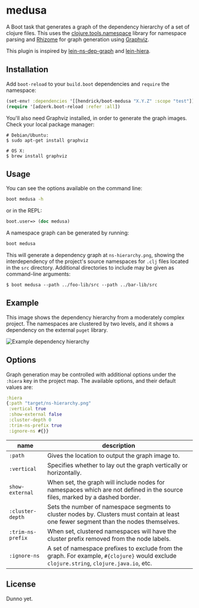 medusa
==========

A Boot task that generates a graph of the dependency hierarchy of a set of clojure files. This uses the [clojure.tools.namespace](https://github.com/clojure/tools.namespace) library for namespace parsing and [Rhizome](https://github.com/ztellman/rhizome) for graph generation using [Graphviz](http://www.graphviz.org/).

This plugin is inspired by [lein-ns-dep-graph](https://github.com/hilverd/lein-ns-dep-graph) and [lein-hiera](https:/github.com/greglook/lein-hiera).

## Installation

Add `boot-reload` to your `build.boot` dependencies and `require` the namespace:

```clj
(set-env! :dependencies '[[hendrick/boot-medusa "X.Y.Z" :scope "test"]])
(require '[adzerk.boot-reload :refer :all])
```

You'll also need Graphviz installed, in order to generate the graph images. Check your local package manager:

```
# Debian/Ubuntu:
$ sudo apt-get install graphviz

# OS X:
$ brew install graphviz
```

## Usage

You can see the options available on the command line:

```bash
boot medusa -h
```

or in the REPL:

```clj
boot.user=> (doc medusa)
```

A namespace graph can be generated by running:

```bash
boot medusa
```

This will generate a dependency graph at `ns-hierarchy.png`, showing the interdependency of the project's source namespaces for `.clj` files located in the `src` directory. Additional directories to include may be given as command-line arguments:

    $ boot medusa --path ../foo-lib/src --path ../bar-lib/src

## Example

This image shows the dependency hierarchy from a moderately complex project. The namespaces are clustered by two levels, and it shows a dependency on the external `puget` library.

![Example dependency hierarchy](doc/example.png)

## Options

Graph generation may be controlled with additional options under the `:hiera` key in the project map. The available options, and their default values are:

```clojure
:hiera
{:path "target/ns-hierarchy.png"
 :vertical true
 :show-external false
 :cluster-depth 0
 :trim-ns-prefix true
 :ignore-ns #{}}
```

| name | description |
|------|-------------|
| `:path` | Gives the location to output the graph image to. |
| `:vertical` | Specifies whether to lay out the graph vertically or horizontally. |
| `show-external` | When set, the graph will include nodes for namespaces which are not defined in the source files, marked by a dashed border. |
| `:cluster-depth` | Sets the number of namespace segments to cluster nodes by. Clusters must contain at least one fewer segment than the nodes themselves. |
| `:trim-ns-prefix` | When set, clustered namespaces will have the cluster prefix removed from the node labels. |
| `:ignore-ns` | A set of namespace prefixes to exclude from the graph. For example, `#{clojure}` would exclude `clojure.string`, `clojure.java.io`, etc. |

## License

Dunno yet.
